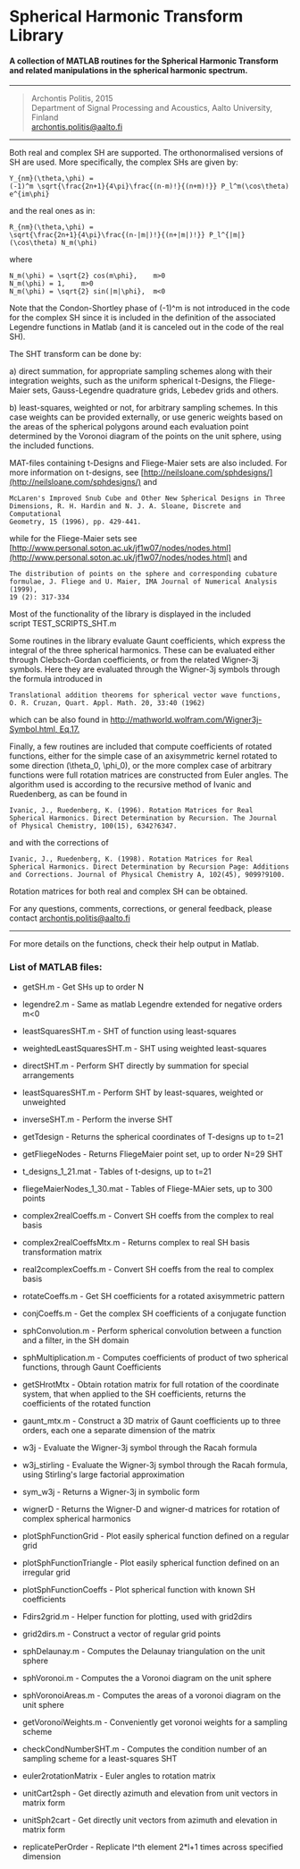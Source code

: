 # Spherical Harmonic Transform Library

#### A collection of MATLAB routines for the Spherical Harmonic Transform and related manipulations in the spherical harmonic spectrum.

---
>    Archontis Politis, 2015  
>    Department of Signal Processing and Acoustics, Aalto University, Finland  
>    archontis.politis@aalto.fi
---

Both real and complex SH are supported. The orthonormalised versions of SH
are used. More specifically, the complex SHs are given by:

    Y_{nm}(\theta,\phi) =
    (-1)^m \sqrt{\frac{2n+1}{4\pi}\frac{(n-m)!}{(n+m)!}} P_l^m(\cos\theta) e^{im\phi}

and the real ones as in:

    R_{nm}(\theta,\phi) = 
    \sqrt{\frac{2n+1}{4\pi}\frac{(n-|m|)!}{(n+|m|)!}} P_l^{|m|}(\cos\theta) N_m(\phi)
  
where

    N_m(\phi) = \sqrt{2} cos(m\phi},    m>0
    N_m(\phi) = 1,    m>0
    N_m(\phi) = \sqrt{2} sin(|m|\phi},  m<0

Note that the Condon-Shortley phase of (-1)^m is not introduced in the code for
the complex SH since it is included in the definition of the associated 
Legendre functions in Matlab (and it is canceled out in the code of the real SH).

The SHT transform can be done by:

a) direct summation, for appropriate sampling schemes along with their
integration weights, such as the uniform spherical t-Designs, the Fliege-Maier
sets, Gauss-Legendre quadrature grids, Lebedev grids and others.

b) least-squares, weighted or not, for arbitrary sampling schemes. In this
case weights can be provided externally, or use generic weights based on the
areas of the spherical polygons around each evaluation point determined by
the Voronoi diagram of the points on the unit sphere, using the included
functions.

MAT-files containing t-Designs and Fliege-Maier sets are also included.
For more information on t-designs, see [http://neilsloane.com/sphdesigns/](http://neilsloane.com/sphdesigns/) and

    McLaren's Improved Snub Cube and Other New Spherical Designs in Three
    Dimensions, R. H. Hardin and N. J. A. Sloane, Discrete and Computational
    Geometry, 15 (1996), pp. 429-441.

while for the Fliege-Maier sets see [http://www.personal.soton.ac.uk/jf1w07/nodes/nodes.html](http://www.personal.soton.ac.uk/jf1w07/nodes/nodes.html) and

    The distribution of points on the sphere and corresponding cubature
    formulae, J. Fliege and U. Maier, IMA Journal of Numerical Analysis (1999),
    19 (2): 317-334

Most of the functionality of the library is displayed in the included  
script TEST_SCRIPTS_SHT.m

Some routines in the library evaluate Gaunt coefficients, which express the
integral of the three spherical harmonics. These can be evaluated either
through Clebsch-Gordan coefficients, or from the related Wigner-3j symbols.
Here they are evaluated through the Wigner-3j symbols through the formula
introduced in

    Translational addition theorems for spherical vector wave functions,
    O. R. Cruzan, Quart. Appl. Math. 20, 33:40 (1962)

which can be also found in [http://mathworld.wolfram.com/Wigner3j-Symbol.html, Eq.17.](http://mathworld.wolfram.com/Wigner3j-Symbol.html)

Finally, a few routines are included that compute coefficients of 
rotated functions, either for the simple case of an axisymmetric kernel 
rotated to some direction (\theta_0, \phi_0), or the more complex case of 
arbitrary functions were full rotation matrices are constructed from Euler 
angles. The algorithm used is according to the recursive method of Ivanic and 
Ruedenberg, as can be found in

    Ivanic, J., Ruedenberg, K. (1996). Rotation Matrices for Real 
    Spherical Harmonics. Direct Determination by Recursion. The Journal 
    of Physical Chemistry, 100(15), 6342?6347.

and with the corrections of

    Ivanic, J., Ruedenberg, K. (1998). Rotation Matrices for Real 
    Spherical Harmonics. Direct Determination by Recursion Page: Additions 
    and Corrections. Journal of Physical Chemistry A, 102(45), 9099?9100.

Rotation matrices for both real and complex SH can be obtained.

For any questions, comments, corrections, or general feedback, please
contact archontis.politis@aalto.fi

---

For more details on the functions, check their help output in Matlab.

### List of MATLAB files:

* getSH.m                   -   Get SHs up to order N
* legendre2.m               -   Same as matlab Legendre extended for negative orders m<0
* leastSquaresSHT.m         -   SHT of function using least-squares
* weightedLeastSquaresSHT.m -   SHT using weighted least-squares
* directSHT.m               -   Perform SHT directly by summation for special arrangements
* leastSquaresSHT.m         -   Perform SHT by least-squares, weighted or unweighted
* inverseSHT.m              -   Perform the inverse SHT
* getTdesign                -   Returns the spherical coordinates of T-designs up to t=21
* getFliegeNodes            -   Returns FliegeMaier point set, up to order N=29 SHT

* t_designs_1_21.mat          -   Tables of t-designs, up to t=21
* fliegeMaierNodes_1_30.mat   -   Tables of Fliege-MAier sets, up to 300 points

* complex2realCoeffs.m      -   Convert SH coeffs from the complex to real basis
* complex2realCoeffsMtx.m    -   Returns complex to real SH basis transformation matrix
* real2complexCoeffs.m      -   Convert SH coeffs from the real to complex basis
* rotateCoeffs.m            -   Get SH coefficients for a rotated axisymmetric 
                                pattern
* conjCoeffs.m              -   Get the complex SH coefficients of a conjugate 
                                function
* sphConvolution.m          -   Perform spherical convolution between a function 
                                and a filter, in the SH domain
* sphMultiplication.m       -   Computes coefficients of product of two spherical 
                                functions, through Gaunt Coefficients
* getSHrotMtx               -   Obtain rotation matrix for full rotation of the 
                                coordinate system, that when applied to the SH 
                                coefficients, returns the coefficients of the 
                                rotated function

* gaunt_mtx.m   -	Construct a 3D matrix of Gaunt coefficients up to three 
                    orders, each one a separate dimension of the matrix
* w3j           -   Evaluate the Wigner-3j symbol through the Racah formula
* w3j_stirling  -   Evaluate the Wigner-3j symbol through the Racah formula, 
                    using Stirling's large factorial approximation
* sym_w3j       -   Returns a Wigner-3j in symbolic form
* wignerD       -   Returns the Wigner-D and wigner-d matrices for rotation of 
                    complex spherical harmonics

* plotSphFunctionGrid     - Plot easily spherical function defined on a regular 
                            grid
* plotSphFunctionTriangle - Plot easily spherical function defined on an 
                            irregular grid
* plotSphFunctionCoeffs   - Plot spherical function with known SH coefficients

* Fdirs2grid.m          -	Helper function for plotting, used with grid2dirs
* grid2dirs.m           -	Construct a vector of regular grid points
* sphDelaunay.m         -	Computes the Delaunay triangulation on the unit sphere
* sphVoronoi.m          -	Computes the a Voronoi diagram on the unit sphere
* sphVoronoiAreas.m     -   Computes the areas of a voronoi diagram on the
                            unit sphere
* getVoronoiWeights.m   -   Conveniently get voronoi weights for a sampling scheme
* checkCondNumberSHT.m  -   Computes the condition number of an sampling scheme
                            for a least-squares SHT
* euler2rotationMatrix  -   Euler angles to rotation matrix
* unitCart2sph          -   Get directly azimuth and elevation from unit vectors in matrix form
* unitSph2cart          -   Get directly unit vectors from azimuth and elevation in matrix form
* replicatePerOrder     -   Replicate l^th element 2*l+1 times across specified dimension